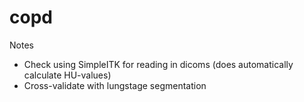 # copd

Notes
 * Check using SimpleITK for reading in dicoms (does automatically calculate HU-values)
 * Cross-validate with lungstage segmentation
 